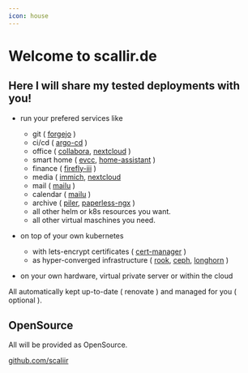 ```yaml
---
icon: house
---
```

# Welcome to scallir.de

## Here I will share my tested deployments with you!

* run your prefered services like 

    * git ( [forgejo](https://forgejo.org/) )
    * ci/cd ( [argo-cd](https://argoproj.github.io/cd/) )
    * office ( [collabora](https://www.collaboraonline.com), [nextcloud](https://nextcloud.com/) )
    * smart home ( [evcc](https://evcc.io/), [home-assistant](https://www.home-assistant.io/) )
    * finance ( [firefly-iii](https://www.firefly-iii.org/) )
    * media ( [immich](https://immich.app/), [nextcloud](https://nextcloud.com/ )
    * mail ( [mailu](https://mailu.io) )
    * calendar ( [mailu](https://mailu.io) )
    * archive ( [piler](https://www.mailpiler.org/), [paperless-ngx](https://docs.paperless-ngx.com/) )
    * all other helm or k8s resources you want.
    * all other virtual maschines you need.

* on top of your own kubernetes

    * with lets-encrypt certificates ( [cert-manager](https://cert-manager.io/) )
    * as hyper-converged infrastructure ( [rook](https://rook.io/), [ceph](https://ceph.io), [longhorn](https://longhorn.io/) )

* on your own hardware, virtual private server or within the cloud

All automatically kept up-to-date ( renovate ) and managed for you ( optional ).

## OpenSource

All will be provided as OpenSource.

[github.com/scaliir](https://github.com/scaliir)

